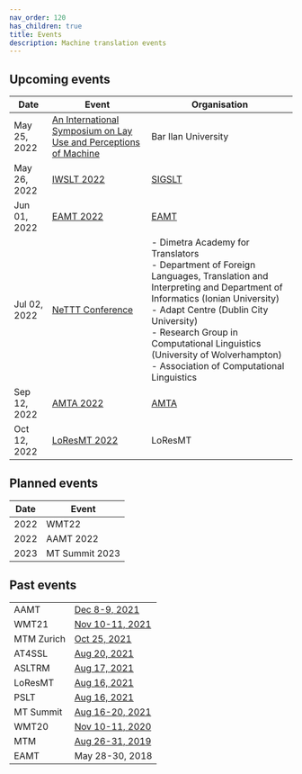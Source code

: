 ```yaml
---
nav_order: 120
has_children: true
title: Events
description: Machine translation events
---
```


## Upcoming events

| Date | Event | Organisation |
| ---- | ---- | ---- |
| May 25, 2022 | [An International Symposium on Lay Use and Perceptions of Machine](https://www.linkedin.com/dms/C4D06AQHt8KKvlxswhA/messaging-attachmentFile/0/1641848178898?m=AQL-3zWbIFlXwwAAAX5PO1tKZwCeYS5-DhEemNEl4ymIVAYZ9Rf6vrRzCw&ne=1&v=beta&t=HUcW-WEa5xHt0r4avXuyJ0Yk8n-Apt6EKYvfbRSHdpQ) |  Bar Ilan University  |
| May 26, 2022 | [IWSLT 2022](iwslt2022.md) | [SIGSLT](/associations/SIGSLT.md) |
| Jun 01, 2022 | [EAMT 2022](eamt2022.md) |  [EAMT](/associations/eamt.md)  |
| Jul 02, 2022 | [NeTTT Conference](nettt2022.md) | - Dimetra Academy for Translators <br> - Department of Foreign Languages, Translation and Interpreting and Department of Informatics (Ionian University) <br> - Adapt Centre (Dublin City University) <br> - Research Group in Computational Linguistics (University of Wolverhampton) <br> - Association of Computational Linguistics |
| Sep 12, 2022 | [AMTA 2022](amta2022.md) | [AMTA](/associations/amta.md) |
| Oct 12, 2022 | [LoResMT 2022](loresmt2022.md) | LoResMT |


## Planned events

| Date | Event |
| ---- | ---- |
| 2022 | WMT22 |
| 2022 | AAMT 2022 |
| 2023 | MT Summit 2023 |


## Past events

|     |     |
| --- | --- |
| AAMT | [Dec 8-9, 2021](aamt2021.md) |
| WMT21 | [Nov 10-11, 2021](wmt21.md) |
| MTM Zurich | [Oct 25, 2021](zurich-9.md) |
| AT4SSL | [Aug 20, 2021](at4ssl2021.md) |
| ASLTRM | [Aug 17, 2021](asltrm2021.md) |
| LoResMT| [Aug 16, 2021](loresmt2021.md) |
| PSLT | [Aug 16, 2021](pslt2021.md) |
| MT Summit | [Aug 16-20, 2021](mtsummit2021.md) |
| WMT20 | [Nov 10-11, 2020](wmt20.md) |
| MTM | [Aug 26-31, 2019](mtm2019.md) |
| EAMT | May 28-30, 2018 |
